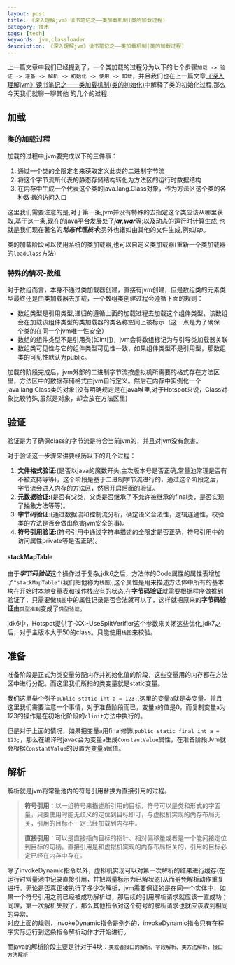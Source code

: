 ```yaml
---
layout: post
title: 《深入理解jvm》读书笔记之——类加载机制(类的加载过程)
category: 技术
tags: [tech]
keywords: jvm,classloader
description: 《深入理解jvm》读书笔记之——类加载机制(类的加载过程)
---
```



上一篇文章中我们已经提到了，一个类加载的过程分为以下的七个步骤`加载 -> 验证 -> 准备 -> 解析 -> 初始化 -> 使用 -> 卸载`，并且我们也在上一篇文章[《深入理解jvm》读书笔记之——类加载机制(类的初始化)](http://www.jsondream.com/2016/11/14/jvm-class-load-init.html)中解释了类的初始化过程,那么今天我们就聊一聊其他 的几个的过程.   

## 加载    

### 类的加载过程  

加载的过程中,jvm要完成以下的三件事：    

1. 通过一个类的全限定名来获取定义此类的二进制字节流  
2. 将这个字节流所代表的静态存储结构转化为方法区的运行时数据结构   
3. 在内存中生成一个代表这个类的java.lang.Class对象，作为方法区这个类的各种数据的访问入口   

这里我们需要注意的是,对于第一条,jvm并没有特殊的去指定这个类应该从哪里获取,基于这一条,现在的java平台发展处了***jar,war***等;以及动态的运行时计算生成,也就是我们现在著名的***动态代理技术***;另外也诸如由其他的文件生成,例如*jsp*。  

类的加载阶段可以使用系统的类加载器,也可以自定义类加载器(重新一个类加载器的`loadClass`方法)   

### 特殊的情况-数组   

对于数组而言，本身不通过类加载器创建，直接有jvm创建，但是数组类的元素类型最终还是由类加载器去加载，一个数组类创建过程会遵循下面的规则：   

- 数组类型是引用类型,递归的遵循上面的加载过程去加载这个组件类型，该数组会在加载该组件类型的类加载器的类名称空间上被标示（这一点是为了确保一个类的在同一个jvm唯一性安全）  
- 数组的组件类型不是引用类(如int[])，jvm会将数组标记为与引导类加载器关联   
- 数组类可见性与它的组件类型可见性一致，如果组件类型不是引用型，那数组类的可见性默认为public。   
 
加载的阶段完成后，jvm外部的二进制字节流按虚拟机所需要的格式存在方法区里，方法区中的数据存储格式由jvm自行定义。然后在内存中实例化一个java.lang.Class类的对象(没有明确规定是在java堆里,对于Hotspot来说，Class对象比较特殊,虽然是对象，却会放在方法区里)   

## 验证   

验证是为了确保class的字节流是符合当前jvm的，并且对jvm没有危害。   

对于验证这一步骤来讲要经历以下的几个过程：    

1. **文件格式验证:**(是否以java的魔数开头,主次版本号是否正确,常量池常理是否有不被支持等等)，这个阶段是基于二进制字节流进行的，通过这个阶段之后，字节流会进入内存的方法区，然后开启后面的验证。   
2. **元数据验证:**(是否有父类，父类是否继承了不允许被继承的final类，是否实现了抽象方法等等)。   
3. **字节码验证:**(通过数据流和控制流分析，确定语义合法性，逻辑连通性，校验类的方法是否会做出危害jvm安全的事)。    
4. **符号引用验证:**(符号引用中通过字符串描述的全限定是否正确，符号引用中的访问属性private等是否正确)。     

#### stackMapTable   

由于***字节码验证***这个操作过于复杂,jdk6之后，方法体的Code属性的属性表增加了`"stackMapTable"`(我们把他称为`栈图`),这个属性是用来描述方法体中所有的基本块在开始时本地变量表和操作栈应有的状态,在**字节码验证**就需要根据程序做推到验证了，只需要做`栈图`中的属性记录是否合法就可以了，这样就把原来的**字节码验证**由`类型推到`变成了`类型验证`。   

jdk6中，Hotspot提供了-XX:-UseSplitVerifier这个参数来关闭这些优化,jdk7之后，对于主版本大于50的class。只能使用`栈图`来校验。  

## 准备   

准备阶段是正式为类变量分配内存并初始化值的阶段，这些变量用的内存都在方法区中进行分配。而这里我们所指的类变量就是static变量。   

我们这里举个例子`public static int a = 123;`,这里的变量`a`就是类变量。并且这里我们需要注意一个事情，对于准备阶段而已，变量`a`的值是0，而复制变量`a`为123的操作是在初始化阶段的`clinit`方法中执行的。  

但是对于上面的情况，如果把变量`a`用final修饰,`public static final int a = 123;`，那么在编译时javac会为变量`a`生成`ConstantValue`属性，在准备阶段Jvm就会根据`ConstantValue`的设置为变量`a`赋值。   

## 解析   

解析就是jvm将常量池内的符号引用替换为直接引用的过程。   

> **符号引用**：以一组符号来描述所引用的目标，符号可以是类和形式的字面量，只要使用时能无歧义的定位到目标即可，与虚拟机实现的内存布局无关，引用的目标不一定已经加载到内存中。  
>
> **直接引用**：可以是直接指向目标的指针、相对偏移量或者是一个能间接定位到目标的句柄。直接引用是和虚拟机实现的内存布局相关的，引用的目标必定已经在内存中存在。   

除了invokeDynamic指令以外，虚拟机实现可以对第一次解析的结果进行缓存(在运行时常量池中记录直接引用，并把常量标示为已解状态)从而避免解析动作重复进行。无论是否真正被执行了多少次解析，jvm需要保证的是在同一个实体中，如果一个符号引用之前已经被成功解析过，那后续的引用解析请求就应该一直成功；同理，第一次解析失败了，那么其他指令对这个符号的解析请求也就应该收到相同的异常。   
对应上面的规则，invokeDynamic指令是例外的，invokeDynamic指令只有在程序实际运行到这条指令解析动作才开始进行。  

而java的解析阶段主要是针对于4块：`类或者接口的解析、字段解析、类方法解析，接口方法解析`   